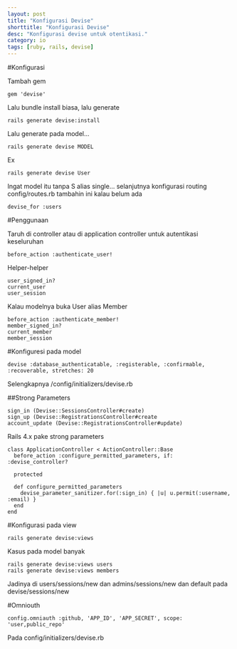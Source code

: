```yaml
---
layout: post
title: "Konfigurasi Devise"
shorttitle: "Konfigurasi Devise"
desc: "Konfigurasi devise untuk otentikasi."
category: io
tags: [ruby, rails, devise]
---
```


#Konfigurasi

Tambah gem

    gem 'devise'

Lalu bundle install biasa, lalu generate

    rails generate devise:install

Lalu generate pada model...

    rails generate devise MODEL

Ex

    rails generate devise User

Ingat model itu tanpa S alias single... selanjutnya konfigurasi routing config/routes.rb tambahin ini kalau belum ada

    devise_for :users

#Penggunaan

Taruh di controller atau di application controller untuk autentikasi keseluruhan

    before_action :authenticate_user!

Helper-helper

    user_signed_in?
    current_user
    user_session

Kalau modelnya buka User alias Member

    before_action :authenticate_member!
    member_signed_in?
    current_member
    member_session

#Konfiguresi pada model

    devise :database_authenticatable, :registerable, :confirmable, :recoverable, stretches: 20

Selengkapnya /config/initializers/devise.rb

##Strong Parameters

    sign_in (Devise::SessionsController#create)
    sign_up (Devise::RegistrationsController#create
    account_update (Devise::RegistrationsController#update)

Rails 4.x pake strong parameters

    class ApplicationController < ActionController::Base
      before_action :configure_permitted_parameters, if: :devise_controller?

      protected

      def configure_permitted_parameters
        devise_parameter_sanitizer.for(:sign_in) { |u| u.permit(:username, :email) }
      end
    end

#Konfigurasi pada view

    rails generate devise:views

Kasus pada model banyak

    rails generate devise:views users
    rails generate devise:views members

Jadinya di users/sessions/new dan admins/sessions/new dan default pada devise/sessions/new

#Omniouth

    config.omniauth :github, 'APP_ID', 'APP_SECRET', scope: 'user,public_repo'

Pada config/initializers/devise.rb


